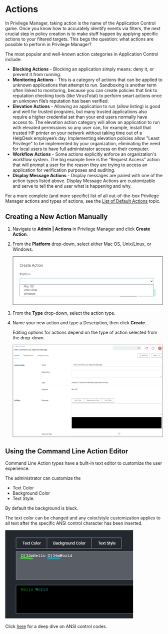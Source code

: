 [title]: # (Actions)
[tags]: # (overview)
[priority]: # (1)
# Actions

In Privilege Manager, taking action is the name of the Application Control game.
Once you know how to accurately identify events via filters, the next crucial step in policy creation is to make stuff happen by applying specific actions to your filtered targets. This begs the question: what actions are possible to perform in Privilege Manager?

The most popular and well-known action categories in Application Control include:

* __Blocking Actions__ - Blocking an application simply means: deny it, or prevent it from running.
* __Monitoring Actions__ - This is a category of actions that can be applied to unknown applications that attempt to run. Sandboxing is another term often linked to monitoring, because you can create policies that link to reputation checking tools (like VirusTotal) to perform smart actions once an unknown file’s reputation has been verified.
* __Elevation Actions__ - Allowing an application to run (allow listing) is good and well for trusted programs, but many trusted applications also require a higher credential set than your end users normally have access to. The elevation action category will allow an application to run with elevated permissions so any user can, for example, install that trusted HP printer on your network without taking time out of a HelpDesk employee’s day. Implementing elevation policies allow "Least Privilege" to be implemented by your organization, eliminating the need for local users to have full administrator access on their computer.
* __Workflow Actions__ - Some actions explicitly enforce an organization's workflow system. The big example here is the “Request Access” action that will prompt a user for the reason they are trying to access an application for verification purposes and auditing.
* __Display Message Actions__ - Display messages are paired with one of the action types listed above. Display Message Actions are customizable and serve to tell the end user what is happening and why.

For a more complete (and more specific) list of all out-of-the-box Privilege Manager actions and types of actions, see the [List of Default Actions](default-actions.md) topic.

## Creating a New Action Manually

1. Navigate to __Admin | Actions__ in Privilege Manager and click __Create Action__.
1. From the __Platform__ drop-down, select either Mac OS, Unix/Linux, or Windows.

   ![create](all/images/action-both-new-2.png "Create Action dialog")
1. From the __Type__ drop-down, select the action type.
1. Name your new action and type a Description, then click __Create__.

   Editing options for actions depend on the type of action selected from the drop-down.

   ![new action](all/images/action-both-new.png "Newly created action")

## Using the Command Line Action Editor

Command Line Action types have a built-in text editor to customize the user experience.

The administrator can customize the
* Text Color
* Background Color
* Text Style.

By default the background is black.

The text color can be changed and any color/style customization applies to all text after the specific ANSI control character has been inserted.

![alt](all/images/cli-text-edit.png "Text editor example")

Click [here](https://en.wikipedia.org/wiki/ANSI_escape_code) for a deep dive on ANSI control codes.
